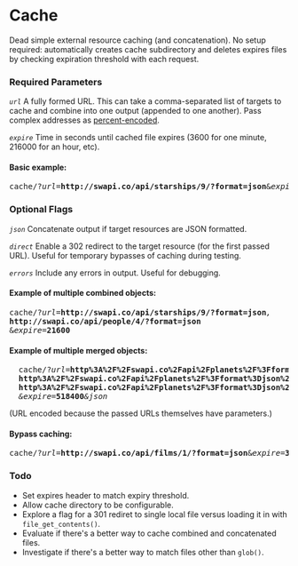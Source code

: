 # Cache
Dead simple external resource caching (and concatenation). No setup required: automatically creates cache subdirectory and deletes expires files by checking expiration threshold with each request.

### Required Parameters
_`url`_ A fully formed URL. This can take a comma-separated list of targets to cache and combine into one output (appended to one another). Pass complex addresses as [percent-encoded](http://meyerweb.com/eric/tools/dencoder/).

_`expire`_ Time in seconds until cached file expires (3600 for one minute, 216000 for an hour, etc).

#### Basic example:
<pre>cache/?<em>url=</em><strong>http://swapi.co/api/starships/9/?format=json</strong>&<em>expire=</em><strong>3600</strong></pre>


### Optional Flags

_`json`_ Concatenate output if target resources are JSON formatted.

_`direct`_ Enable a 302 redirect to the target resource (for the first passed URL). Useful for temporary bypasses of caching during testing.

_`errors`_ Include any errors in output. Useful for debugging.

#### Example of multiple combined objects:
<pre>
cache/?<em>url=</em><strong>http://swapi.co/api/starships/9/?format=json</strong><em>,
</em><strong>http://swapi.co/api/people/4/?format=json</strong>
&<em>expire=</em><strong>21600</strong>
</pre>

#### Example of multiple merged objects:
<pre>
  cache/?<em>url=</em><strong>http%3A%2F%2Fswapi.co%2Fapi%2Fplanets%2F%3Fformat%3Djson%26page%3D1</strong><em>,</em>
  <strong>http%3A%2F%2Fswapi.co%2Fapi%2Fplanets%2F%3Fformat%3Djson%26page%3D2</strong><em>,</em>
  <strong>http%3A%2F%2Fswapi.co%2Fapi%2Fplanets%2F%3Fformat%3Djson%26page%3D3</strong>
  <em>&expire=</em><strong>518400</strong><em>&json</em>
</pre>
(URL encoded because the passed URLs themselves have parameters.)

#### Bypass caching:
<pre>cache/?<em>url=</em><strong>http://swapi.co/api/films/1/?format=json</strong>&<em>expire=</em><strong>3600</strong><em>&direct</em></pre>

### Todo

- Set expires header to match expiry threshold.
- Allow cache directory to be configurable.
- Explore a flag for a 301 rediret to single local file versus loading it in with `file_get_contents()`.
- Evaluate if there's a better way to cache combined and concatenated files.
- Investigate if there's a better way to match files other than `glob()`.
